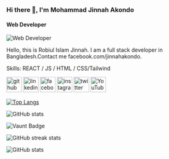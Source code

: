 ### Hi there 👋, I'm Mohammad Jinnah Akondo
#### Web Developer
![Web Developer](https://imagekit.io/tools/asset-public-link?detail=%7B%22name%22%3A%2220250315_114440.jpg%22%2C%22type%22%3A%22image%2Fjpeg%22%2C%22signedurl_expire%22%3A%222028-03-14T06%3A18%3A05.140Z%22%2C%22signedUrl%22%3A%22https%3A%2F%2Fmedia-hosting.imagekit.io%2F%2F105383261dab4133%2F20250315_114440.jpg%3FExpires%3D1836627485%26Key-Pair-Id%3DK2ZIVPTIP2VGHC%26Signature%3DebJTG5njHy9NG9FtKnO~BTGrLo3J~LWUgvM2ScEWaWb0wDHqTLiKqaNTJ5fHUNoGq5dYsUAKwiHDxEpBpSBmhkpe9K~vEf8qOHmZD3B5vMM0HVs645aNglQUfHSdAJTwdspwhYTUHSMvlfza6ja7PQhAGxmIYJQKTNaUYHEv0hSa4X~K51dUl-Htf3sz4kK6oCSg46tYKyxCCkN9YbKHoyc6CxPCd0IXQQaSoMpY6v96Nzcu0zTQNgMp7LKGuzuww4Vunq5vxsUiPpIYge4lFX8m3Zyvw1JBCjnfecWeQd8-sc4wYAmuuhttps://www.facebook.com/mdjinnahakondo/posts/https://www.facebook.com/mdjinnahakondo/posts/https://imagekit.io/tools/asset-public-link?detail=%7B%22name%22%3A%2220250315_114440.jpg%22%2C%22type%22%3A%22image%2Fjpeg%22%2C%22signedurl_expire%22%3A%222028-03-14T06%3A39%3A14.081Z%22%2C%22signedUrl%22%3A%22https%3A%2F%2Fmedia-hosting.imagekit.io%2F%2F368b5911b156426c%2F20250315_114440.jpg%3FExpires%3D1836628754%26Key-Pair-Id%3DK2ZIVPTIP2VGHC%26Signature%3DAsFyRSVwFdgu2cJR3SJlvBL4SO4v3C9J5rNC497xcIRQhtlUGa9WadmUXZuuTLk1nZAW8F3iPPg-iW71jzgy5pYXjNenyXW2pSYCczJIDwOYyl6v9A2WTuuqee00CaqDVz05ogXS67SNgM6a5IEVvFCYct~mTJsyZAV5iV-~xFj-ziVw5S-AdDnbGaAYTY8Bo8Fot2kiEUzN32deK9RSLf~elpya4FotpDYEld348GkYR38QDBKSWv~sH2FIUmyS1hKZqaOnSJ4Q8AP-xPN177cEYLu1tK6jRXTpy1S7jOyvnncUczEeKesuD-RbIT2HXZDTCplW2pUOUBBMoO1h9g__%22%7D~tCGnd7SqaSIsDhjwA__%22%7D)

Hello, this is Robiul Islam Jinnah. I am a full stack developer in Bangladesh.Contact me facebook.com/jinnahakondo.

Skills:  REACT / JS / HTML / CSS/Tailwind



[<img src='https://cdn.jsdelivr.net/npm/simple-icons@3.0.1/icons/github.svg' alt='github' height='40'>](https://github.com/jinnahakondo)  [<img src='https://cdn.jsdelivr.net/npm/simple-icons@3.0.1/icons/linkedin.svg' alt='linkedin' height='40'>](https://www.linkedin.com/in/jinnahakondo/)  [<img src='https://cdn.jsdelivr.net/npm/simple-icons@3.0.1/icons/facebook.svg' alt='facebook' height='40'>](https://www.facebook.com/mdjinnahakondo)  [<img src='https://cdn.jsdelivr.net/npm/simple-icons@3.0.1/icons/instagram.svg' alt='instagram' height='40'>](https://www.instagram.com/jinnahakondo/)  [<img src='https://cdn.jsdelivr.net/npm/simple-icons@3.0.1/icons/twitter.svg' alt='twitter' height='40'>](https://twitter.com/jinnahakond)  [<img src='https://cdn.jsdelivr.net/npm/simple-icons@3.0.1/icons/youtube.svg' alt='YouTube' height='40'>](https://www.youtube.com/channel/jinnahakondo)  

[![Top Langs](https://github-readme-stats.vercel.app/api/top-langs/?username=jinnahakondo)](https://github.com/anuraghazra/github-readme-stats)

![GitHub stats](https://github-readme-stats.vercel.app/api?username=jinnahakondo&show_icons=true&count_private=true)  

![Vaunt Badge](https://api.vaunt.dev/v1/github/entities/jinnahakondo/contributions?format=svg&private=true)  

![GitHub streak stats](https://streak-stats.demolab.com/?user=jinnahakondo)  

![GitHub stats](https://github-readme-stats.vercel.app/api?username=jinnahakondo&show_icons=true)


